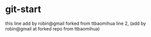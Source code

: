 # git-start
this line add by robin@gmail forked from ttbaomihua
line 2, (add by robin@gmail at forked repo from ttbaomihua)
